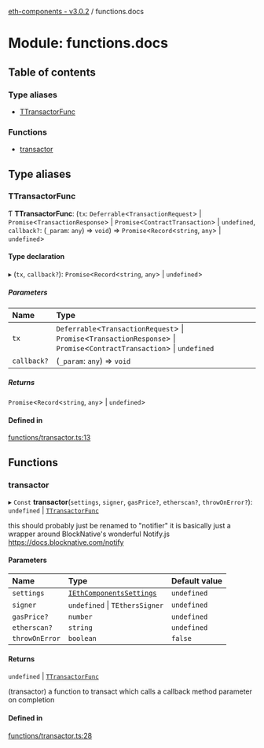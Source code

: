 [eth-components - v3.0.2](../README.md) / functions.docs

# Module: functions.docs

## Table of contents

### Type aliases

- [TTransactorFunc](functions_docs.md#ttransactorfunc)

### Functions

- [transactor](functions_docs.md#transactor)

## Type aliases

### TTransactorFunc

Ƭ **TTransactorFunc**: (`tx`: `Deferrable`<`TransactionRequest`\> \| `Promise`<`TransactionResponse`\> \| `Promise`<`ContractTransaction`\> \| `undefined`, `callback?`: (`_param`: `any`) => `void`) => `Promise`<`Record`<`string`, `any`\> \| `undefined`\>

#### Type declaration

▸ (`tx`, `callback?`): `Promise`<`Record`<`string`, `any`\> \| `undefined`\>

##### Parameters

| Name | Type |
| :------ | :------ |
| `tx` | `Deferrable`<`TransactionRequest`\> \| `Promise`<`TransactionResponse`\> \| `Promise`<`ContractTransaction`\> \| `undefined` |
| `callback?` | (`_param`: `any`) => `void` |

##### Returns

`Promise`<`Record`<`string`, `any`\> \| `undefined`\>

#### Defined in

[functions/transactor.ts:13](https://github.com/scaffold-eth/eth-components/blob/74238a9/src/functions/transactor.ts#L13)

## Functions

### transactor

▸ `Const` **transactor**(`settings`, `signer`, `gasPrice?`, `etherscan?`, `throwOnError?`): `undefined` \| [`TTransactorFunc`](functions_docs.md#ttransactorfunc)

this should probably just be renamed to "notifier"
it is basically just a wrapper around BlockNative's wonderful Notify.js
https://docs.blocknative.com/notify

#### Parameters

| Name | Type | Default value |
| :------ | :------ | :------ |
| `settings` | [`IEthComponentsSettings`](../interfaces/models_docs.IEthComponentsSettings.md) | `undefined` |
| `signer` | `undefined` \| `TEthersSigner` | `undefined` |
| `gasPrice?` | `number` | `undefined` |
| `etherscan?` | `string` | `undefined` |
| `throwOnError` | `boolean` | `false` |

#### Returns

`undefined` \| [`TTransactorFunc`](functions_docs.md#ttransactorfunc)

(transactor) a function to transact which calls a callback method parameter on completion

#### Defined in

[functions/transactor.ts:28](https://github.com/scaffold-eth/eth-components/blob/74238a9/src/functions/transactor.ts#L28)
